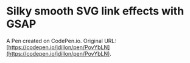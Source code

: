 # Silky smooth SVG link effects with GSAP

A Pen created on CodePen.io. Original URL: [https://codepen.io/jdillon/pen/PovYbLN](https://codepen.io/jdillon/pen/PovYbLN).

